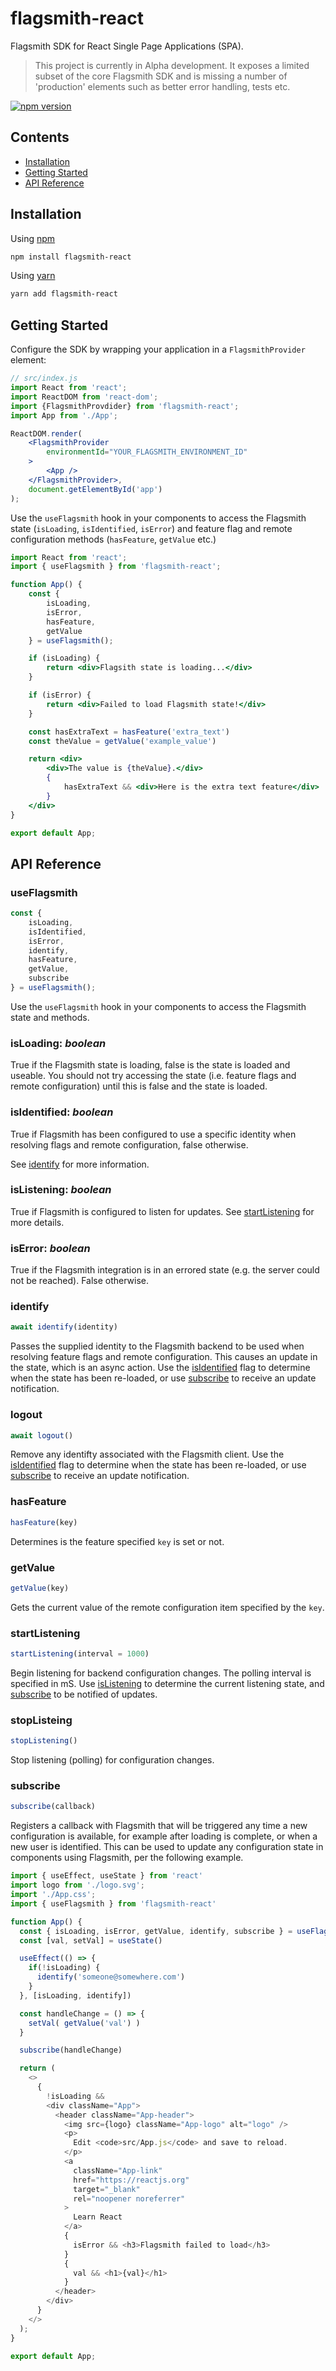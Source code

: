 # flagsmith-react

Flagsmith SDK for React Single Page Applications (SPA).

> This project is currently in Alpha development. It exposes a limited subset of the core Flagsmith SDK and is missing a number of 'production' elements such as better error handling, tests etc.

[![npm version](https://badge.fury.io/js/flagsmith-react.svg)](https://badge.fury.io/js/flagsmith-react)

## Contents
- [Installation](#installation)
- [Getting Started](#getting-started)
- [API Reference](#api-reference)

## Installation

Using [npm](https://npmjs.org)

```bash
npm install flagsmith-react
```

Using [yarn](https://yarnpkg.com)

```bash
yarn add flagsmith-react
```

## Getting Started

Configure the SDK by wrapping your application in a `FlagsmithProvider` element:

```jsx
// src/index.js
import React from 'react';
import ReactDOM from 'react-dom';
import {FlagsmithProvdider} from 'flagsmith-react';
import App from './App';

ReactDOM.render(
    <FlagsmithProvider
        environmentId="YOUR_FLAGSMITH_ENVIRONMENT_ID"
    >
        <App />
    </FlagsmithProvider>,
    document.getElementById('app')
);
```

Use the `useFlagsmith` hook in your components to access the Flagsmith state (`isLoading`, `isIdentified`, `isError`) and feature flag and remote configuration methods (`hasFeature`, `getValue` etc.) 


```jsx
import React from 'react';
import { useFlagsmith } from 'flagsmith-react';

function App() {
    const {
        isLoading,
        isError,
        hasFeature,
        getValue
    } = useFlagsmith();

    if (isLoading) {
        return <div>Flagsith state is loading...</div>
    }

    if (isError) {
        return <div>Failed to load Flagsmith state!</div>
    }

    const hasExtraText = hasFeature('extra_text')
    const theValue = getValue('example_value')

    return <div>
        <div>The value is {theValue}.</div>
        {
            hasExtraText && <div>Here is the extra text feature</div>
        }
    </div>
}

export default App;
```

## API Reference

### useFlagsmith

```javascript
const {
    isLoading,
    isIdentified,
    isError,
    identify,
    hasFeature,
    getValue,
    subscribe
} = useFlagsmith();
```

Use the `useFlagsmith` hook in your components to access the Flagsmith state and methods.

### isLoading: *boolean*

True if the Flagsmith state is loading, false is the state is loaded and useable. You should not try accessing the state (i.e. feature flags and remote configuration) until this is false and the state is loaded.

### isIdentified: *boolean*

True if Flagsmith has been configured to use a specific identity when resolving flags and remote configuration, false otherwise.

See [identify](#identify) for more information.

### isListening: *boolean*

True if Flagsmith is configured to listen for updates. See [startListening](#startListening) for more details.

### isError: *boolean*

True if the Flagsmith integration is in an errored state (e.g. the server could not be reached). False otherwise.

### identify

```javascript
await identify(identity)
```

Passes the supplied identity to the Flagsmith backend to be used when resolving feature flags and remote configuration. This causes an update in the state, which is an async action. Use the [isIdentified](#isIdentified) flag to determine when the state has been re-loaded, or use [subscribe](#subscribe) to receive an update notification.

### logout

```javascript
await logout()
```

Remove any identifty associated with the Flagsmith client. Use the [isIdentified](#isIdentified) flag to determine when the state has been re-loaded, or use [subscribe](#subscribe) to receive an update notification.

### hasFeature

```javascript
hasFeature(key)
```

Determines is the feature specified `key` is set or not.

### getValue

```javascript
getValue(key)
```

Gets the current value of the remote configuration item specified by the `key`.

### startListening

```javascript
startListening(interval = 1000)
```
Begin listening for backend configuration changes. The polling interval is specified in mS. Use [isListening](#isListening) to determine the current listening state, and [subscribe](#subscribe) to be notified of updates.

### stopListeing

```javascript
stopListening()
```
Stop listening (polling) for configuration changes.

### subscribe

```javascript
subscribe(callback)
```

Registers a callback with Flagsmith that will be triggered any time a new configuration is available, for example after loading is complete, or when a new user is identified. This can be used to update any configuration state in components using Flagsmith, per the following example.

```javascript
import { useEffect, useState } from 'react'
import logo from './logo.svg';
import './App.css';
import { useFlagsmith } from 'flagsmith-react'

function App() {
  const { isLoading, isError, getValue, identify, subscribe } = useFlagsmith()
  const [val, setVal] = useState()

  useEffect(() => {
    if(!isLoading) {
      identify('someone@somewhere.com')
    }
  }, [isLoading, identify])

  const handleChange = () => {
    setVal( getValue('val') )
  }

  subscribe(handleChange)

  return (
    <>
      {
        !isLoading &&
        <div className="App">
          <header className="App-header">
            <img src={logo} className="App-logo" alt="logo" />
            <p>
              Edit <code>src/App.js</code> and save to reload.
            </p>
            <a
              className="App-link"
              href="https://reactjs.org"
              target="_blank"
              rel="noopener noreferrer"
            >
              Learn React
            </a>
            {
              isError && <h3>Flagsmith failed to load</h3>
            }
            {
              val && <h1>{val}</h1>
            }
          </header>
        </div>
      }
    </>
  );
}

export default App;
```